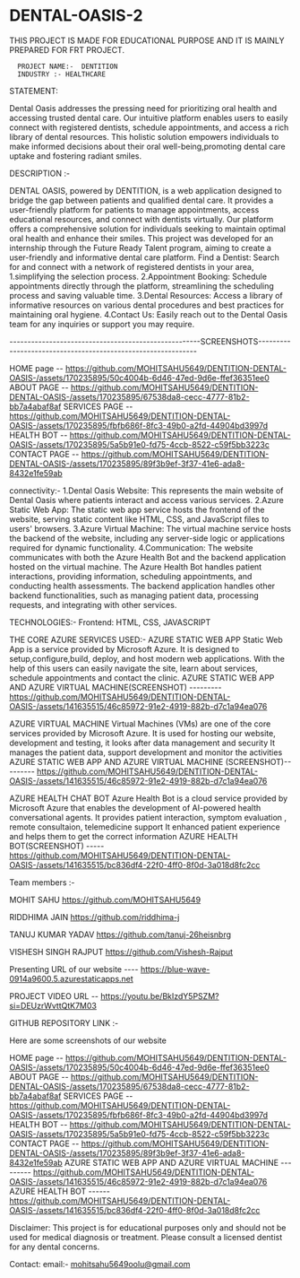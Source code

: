 # DENTAL-OASIS-2

THIS PROJECT IS MADE FOR EDUCATIONAL PURPOSE AND IT IS MAINLY PREPARED FOR FRT PROJECT.

      PROJECT NAME:-  DENTITION
      INDUSTRY :- HEALTHCARE
STATEMENT:

Dental Oasis addresses the pressing need for prioritizing oral health and accessing trusted dental care. Our intuitive platform enables users to easily connect with registered dentists, schedule appointments, and access a rich library of dental resources. This holistic solution empowers individuals to make informed decisions about their oral well-being,promoting dental care uptake and fostering radiant smiles.

DESCRIPTION :-

DENTAL OASIS, powered by DENTITION, is a web application designed to bridge the gap between patients and qualified dental care. It provides a user-friendly platform for patients to manage appointments, access educational resources, and connect with dentists virtually. Our platform offers a comprehensive solution for individuals seeking to maintain optimal oral health and enhance their smiles. This project was developed for an internship through the Future Ready Talent program, aiming to create a user-friendly and informative dental care platform. Find a Dentist: Search for and connect with a network of registered dentists in your area, 1.simplifying the selection process. 2.Appointment Booking: Schedule appointments directly through the platform, streamlining the scheduling process and saving valuable time. 3.Dental Resources: Access a library of informative resources on various dental procedures and best practices for maintaining oral hygiene. 4.Contact Us: Easily reach out to the Dental Oasis team for any inquiries or support you may require.

-----------------------------------------------------SCREENSHOTS-------------------------------------------------------------

HOME page -- https://github.com/MOHITSAHU5649/DENTITION-DENTAL-OASIS-/assets/170235895/50c4004b-6d46-47ed-9d6e-ffef36351ee0 ABOUT PAGE -- https://github.com/MOHITSAHU5649/DENTITION-DENTAL-OASIS-/assets/170235895/67538da8-cecc-4777-81b2-bb7a4abaf8af SERVICES PAGE -- https://github.com/MOHITSAHU5649/DENTITION-DENTAL-OASIS-/assets/170235895/fbfb686f-8fc3-49b0-a2fd-44904bd3997d HEALTH BOT -- https://github.com/MOHITSAHU5649/DENTITION-DENTAL-OASIS-/assets/170235895/5a5b91e0-fd75-4ccb-8522-c59f5bb3223c CONTACT PAGE -- https://github.com/MOHITSAHU5649/DENTITION-DENTAL-OASIS-/assets/170235895/89f3b9ef-3f37-41e6-ada8-8432e1fe59ab

connectivity:- 1.Dental Oasis Website: This represents the main website of Dental Oasis where patients interact and access various services. 2.Azure Static Web App: The static web app service hosts the frontend of the website, serving static content like HTML, CSS, and JavaScript files to users' browsers. 3.Azure Virtual Machine: The virtual machine service hosts the backend of the website, including any server-side logic or applications required for dynamic functionality. 4.Communication: The website communicates with both the Azure Health Bot and the backend application hosted on the virtual machine. The Azure Health Bot handles patient interactions, providing information, scheduling appointments, and conducting health assessments. The backend application handles other backend functionalities, such as managing patient data, processing requests, and integrating with other services.

TECHNOLOGIES:- Frontend: HTML, CSS, JAVASCRIPT

THE CORE AZURE SERVICES USED:- AZURE STATIC WEB APP Static Web App is a service provided by Microsoft Azure. It is designed to setup,configure,build, deploy, and host modern web applications. With the help of this users can easily navigate the site, learn about services, schedule appointments and contact the clinic. AZURE STATIC WEB APP AND AZURE VIRTUAL MACHINE(SCREENSHOT) --------- https://github.com/MOHITSAHU5649/DENTITION-DENTAL-OASIS-/assets/141635515/46c85972-91e2-4919-882b-d7c1a94ea076

AZURE VIRTUAL MACHINE Virtual Machines (VMs) are one of the core services provided by Microsoft Azure. It is used for hosting our website, development and testing, it looks after data management and security It manages the patient data, support development and monitor the activities AZURE STATIC WEB APP AND AZURE VIRTUAL MACHINE (SCREENSHOT)--------- https://github.com/MOHITSAHU5649/DENTITION-DENTAL-OASIS-/assets/141635515/46c85972-91e2-4919-882b-d7c1a94ea076

AZURE HEALTH CHAT BOT Azure Health Bot is a cloud service provided by Microsoft Azure that enables the development of AI-powered health conversational agents. It provides patient interaction, symptom evaluation , remote consultaion, telemedicine support It enhanced patient experience and helps them to get the correct information
AZURE HEALTH BOT(SCREENSHOT) ----- https://github.com/MOHITSAHU5649/DENTITION-DENTAL-OASIS-/assets/141635515/bc836df4-22f0-4ff0-8f0d-3a018d8fc2cc

Team members :-

MOHIT SAHU https://github.com/MOHITSAHU5649

RIDDHIMA JAIN https://github.com/riddhima-j

TANUJ KUMAR YADAV https://github.com/tanuj-26heisnbrg

VISHESH SINGH RAJPUT https://github.com/Vishesh-Rajput

Presenting URL of our website ---- https://blue-wave-0914a9600.5.azurestaticapps.net

PROJECT VIDEO URL -- https://youtu.be/BkIzdY5PSZM?si=DEUzrWvttQtK7M03

GITHUB REPOSITORY LINK :- 

Here are some screenshots of our website

HOME page -- https://github.com/MOHITSAHU5649/DENTITION-DENTAL-OASIS-/assets/170235895/50c4004b-6d46-47ed-9d6e-ffef36351ee0 ABOUT PAGE -- https://github.com/MOHITSAHU5649/DENTITION-DENTAL-OASIS-/assets/170235895/67538da8-cecc-4777-81b2-bb7a4abaf8af SERVICES PAGE -- https://github.com/MOHITSAHU5649/DENTITION-DENTAL-OASIS-/assets/170235895/fbfb686f-8fc3-49b0-a2fd-44904bd3997d HEALTH BOT -- https://github.com/MOHITSAHU5649/DENTITION-DENTAL-OASIS-/assets/170235895/5a5b91e0-fd75-4ccb-8522-c59f5bb3223c CONTACT PAGE -- https://github.com/MOHITSAHU5649/DENTITION-DENTAL-OASIS-/assets/170235895/89f3b9ef-3f37-41e6-ada8-8432e1fe59ab AZURE STATIC WEB APP AND AZURE VIRTUAL MACHINE --------- https://github.com/MOHITSAHU5649/DENTITION-DENTAL-OASIS-/assets/141635515/46c85972-91e2-4919-882b-d7c1a94ea076 AZURE HEALTH BOT ------ https://github.com/MOHITSAHU5649/DENTITION-DENTAL-OASIS-/assets/141635515/bc836df4-22f0-4ff0-8f0d-3a018d8fc2cc

Disclaimer: This project is for educational purposes only and should not be used for medical diagnosis or treatment.
Please consult a licensed dentist for any dental concerns.

Contact: email:- mohitsahu5649oolu@gmail.com
